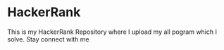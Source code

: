 # HackerRank
This is my HackerRank Repository where I upload my all pogram which I solve. Stay connect with me
